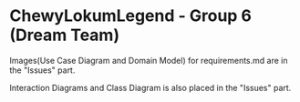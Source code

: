 ChewyLokumLegend - Group 6 (Dream Team)
================
Images(Use Case Diagram and Domain Model) for requirements.md are in the "Issues" part.

Interaction Diagrams and Class Diagram is also placed in the "Issues" part.
